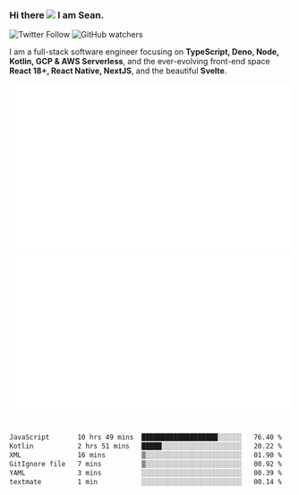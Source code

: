 ### Hi there <img src="https://raw.githubusercontent.com/MartinHeinz/MartinHeinz/master/wave.gif" width="30" /> I am Sean.

![Twitter Follow](https://img.shields.io/twitter/follow/JuniorDEVed?style=social)  ![GitHub watchers](https://img.shields.io/github/watchers/JuniorDEVed/JuniorDEVed?style=social)

 I am a full-stack software engineer focusing on **TypeScript, Deno, Node, Kotlin, GCP & AWS Serverless**, and the ever-evolving front-end space **React 18+, React Native, NextJS**, and the beautiful **Svelte**.
 <!--
https://github.community/t/support-theme-context-for-images-in-light-vs-dark-mode/147981/84
-->
<a href="https://github.com/jstrieb/github-stats">
<img src="https://github.com/algoflows/github-stats/blob/master/generated/overview.svg#gh-dark-mode-only" />
<img src="https://github.com/algoflows/github-stats/blob/master/generated/languages.svg#gh-dark-mode-only" />
<!--
<img src="https://github.com/algoflows/github-stats/blob/master/generated/overview.svg#gh-light-mode-only" />
<img src="https://github.com/algoflows/github-stats/blob/master/generated/languages.svg#gh-light-mode-only" />
-->
</a>

<br>
<br>
 
 <!--START_SECTION:waka-->

```text
JavaScript       10 hrs 49 mins  ███████████████████░░░░░░   76.40 %
Kotlin           2 hrs 51 mins   █████░░░░░░░░░░░░░░░░░░░░   20.22 %
XML              16 mins         ▒░░░░░░░░░░░░░░░░░░░░░░░░   01.90 %
GitIgnore file   7 mins          ▒░░░░░░░░░░░░░░░░░░░░░░░░   00.92 %
YAML             3 mins          ░░░░░░░░░░░░░░░░░░░░░░░░░   00.39 %
textmate         1 min           ░░░░░░░░░░░░░░░░░░░░░░░░░   00.14 %
```

<!--END_SECTION:waka-->
